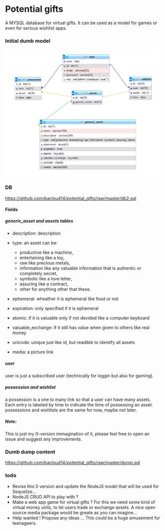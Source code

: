 # Potential gifts
A MYSQL database for virtual gifts. It can be used as a model for games or even for serious wishlist apps.

### Initial dumb model

![alt text](https://github.com/bacloud14/potential_gifts/raw/master/data_model2.PNG)

### DB

https://github.com/bacloud14/potential_gifts/raw/master/db2.sql

#### Fields

##### generic_asset and assets tables
- description: description
- type: an asset can be:

   - productive like a machine, 
   - entertaining like a toy, 
   - raw like precious metals, 
   - information like any valuable information that is authentic or completely secret, 
   - symbolic like a love letter, 
   - assuring like a contract, 
   - other for anything other that these.
   
- ephemeral: wheather it is ephemeral like food or not
- expiration: only specified if it is ephemeral
- atomic: if it is valuable only if not devided like a computer keyboard
- valuable_exchange: if it still has value when given to others like real money
- unicode: unique just like id, but readible to identify all assets
- media: a picture link

##### user

user is just a subscribed user (technically for loggin but also for gaming).

##### possession and wishlist

a possession is a one to many link so that a user can have many assets. Each entry is labeled by time to indicate the time of possessing an asset.
possessions and wishlists are the same for now, maybe not later.

##### Note:

This is just my 0-version immagination of it, please feel free to open an issue and suggest any improvements.

### Dumb dump content

https://github.com/bacloud14/potential_gifts/raw/master/dump.sql



### todo

- Revise this 0 version and update the NodeJS model that will be used for Sequelize...
- NodeJS CRUD API to play with ?
- Make a web app game for virtual gifts ? For this we need some kind of virtual money units, to let users trade or exchange assets. A nice open source media package would be greate as you can imagine...
- Help wanted ! Propose any ideas ... This could be a huge amusement for teenageers.
